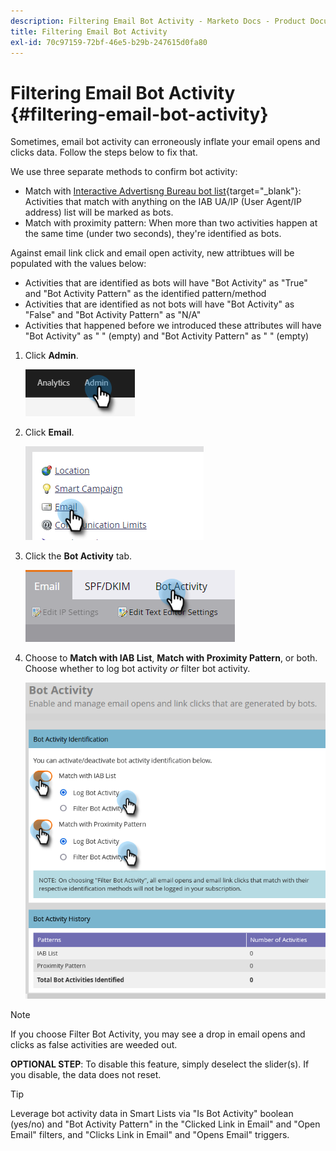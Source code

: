 ```yaml
---
description: Filtering Email Bot Activity - Marketo Docs - Product Documentation
title: Filtering Email Bot Activity
exl-id: 70c97159-72bf-46e5-b29b-247615d0fa80
---
```

# Filtering Email Bot Activity {#filtering-email-bot-activity}

Sometimes, email bot activity can erroneously inflate your email opens and clicks data. Follow the steps below to fix that.

We use three separate methods to confirm bot activity:

* Match with [Interactive Advertisng Bureau bot list](https://www.iab.com/guidelines/iab-abc-international-spiders-bots-list/){target="_blank"}: Activities that match with anything on the IAB UA/IP (User Agent/IP address) list will be marked as bots.
* Match with proximity pattern: When more than two activities happen at the same time (under two seconds), they're identified as bots.

Against email link click and email open activity, new attribtues will be populated with the values below:

* Activities that are identified as bots will have "Bot Activity" as "True" and "Bot Activity Pattern" as the identified pattern/method
* Activities that are identified as not bots will have "Bot Activity" as "False" and "Bot Activity Pattern" as "N/A"
* Activities that happened before we introduced these attributes will have "Bot Activity" as " " (empty) and "Bot Activity Pattern" as " " (empty)

1. Click **Admin**.

   ![](assets/filtering-email-bot-activity-1.png)

1. Click **Email**.

   ![](assets/filtering-email-bot-activity-2.png)

1. Click the **Bot Activity** tab.

   ![](assets/filtering-email-bot-activity-3.png)

1. Choose to **Match with IAB List**, **Match with Proximity Pattern**, or both. Choose whether to log bot activity _or_ filter bot activity.

   ![](assets/filtering-email-bot-activity-4.png)

>[!NOTE]
>
>If you choose Filter Bot Activity, you may see a drop in email opens and clicks as false activities are weeded out.

**OPTIONAL STEP**: To disable this feature, simply deselect the slider(s). If you disable, the data does not reset.

>[!TIP]
>
>Leverage bot activity data in Smart Lists via "Is Bot Activity" boolean (yes/no) and "Bot Activity Pattern" in the "Clicked Link in Email" and "Open Email" filters, and "Clicks Link in Email" and "Opens Email" triggers.

